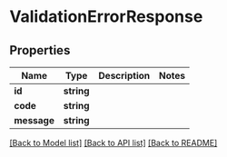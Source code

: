 # ValidationErrorResponse

## Properties
Name | Type | Description | Notes
------------ | ------------- | ------------- | -------------
**id** | **string** |  | 
**code** | **string** |  | 
**message** | **string** |  | 

[[Back to Model list]](../README.md#documentation-for-models) [[Back to API list]](../README.md#documentation-for-api-endpoints) [[Back to README]](../README.md)

